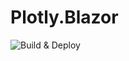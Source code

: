 # Plotly.Blazor

![Build & Deploy](https://github.com/LayTec-AG/Plotly.Blazor/workflows/Build%20&%20Deploy/badge.svg)
